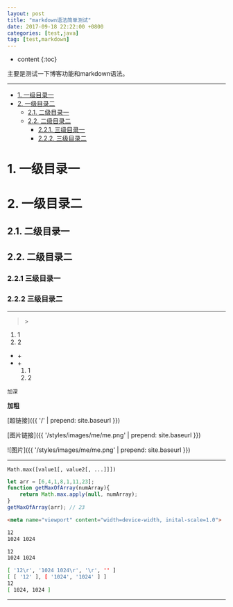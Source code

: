 ```yaml
---
layout: post
title: "markdown语法简单测试"
date: 2017-09-18 22:22:00 +0800
categories: [test,java]
tag: [test,markdown]
---
```

* content
{:toc}

主要是测试一下博客功能和markdown语法。

---

<!-- more -->
<!-- TOC -->

- [1. 一级目录一](#1-一级目录一)
- [2. 一级目录二](#2-一级目录二)
    - [2.1. 二级目录一](#21-二级目录一)
    - [2.2. 二级目录二](#22-二级目录二)
        - [2.2.1. 三级目录一](#221-三级目录一)
        - [2.2.2. 三级目录二](#222-三级目录二)


<!-- /TOC -->

# 1. 一级目录一

# 2. 一级目录二

## 2.1. 二级目录一

## 2.2. 二级目录二

### 2.2.1 三级目录一

### 2.2.2 三级目录二

---

> \>

1.  1
2.  2

+ \+
+ \+
    1.  1
    2.  2

`加深`

**加粗**

[超链接]({{ '/' | prepend: site.baseurl }})

[图片链接]({{ '/styles/images/me/me.png' | prepend: site.baseurl }})

![图片]({{ '/styles/images/me/me.png' | prepend: site.baseurl }})

---

```Syntax
Math.max([value1[, value2[, ...]]])
```

```js
let arr = [6,4,1,8,1,11,23];
function getMaxOfArray(numArray){
    return Math.max.apply(null, numArray);
}
getMaxOfArray(arr); // 23
```

```html
<meta name="viewport" content="width=device-width, inital-scale=1.0">
```

```bash
12
1024 1024

12
1024 1024

[ '12\r', '1024 1024\r', '\r', '' ]
[ [ '12' ], [ '1024', '1024' ] ]
12
[ 1024, 1024 ]
```

---



